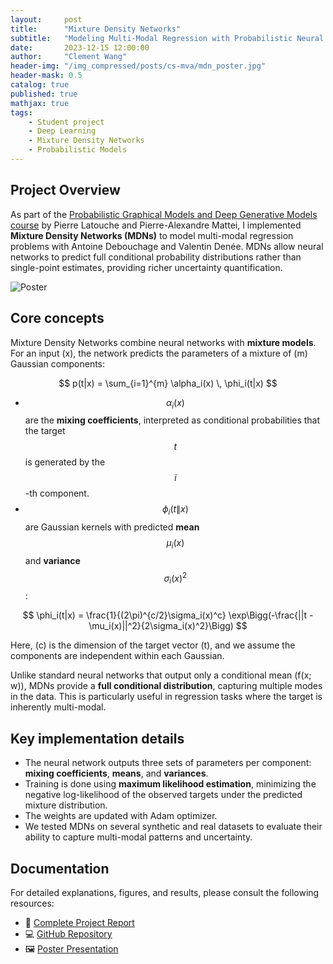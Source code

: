 ```yaml
---
layout:     post
title:      "Mixture Density Networks"
subtitle:   "Modeling Multi-Modal Regression with Probabilistic Neural Networks"
date:       2023-12-15 12:00:00
author:     "Clement Wang"
header-img: "/img_compressed/posts/cs-mva/mdn_poster.jpg"
header-mask: 0.5
catalog: true
published: true
mathjax: true
tags:
    - Student project
    - Deep Learning
    - Mixture Density Networks
    - Probabilistic Models
---
```


## Project Overview

As part of the [Probabilistic Graphical Models and Deep Generative Models course](https://lmbp.uca.fr/~latouche/mva/IntroductiontoProbabilisticGraphicalModelsMVA.html) by Pierre Latouche and Pierre-Alexandre Mattei, I implemented **Mixture Density Networks (MDNs)** to model multi-modal regression problems with Antoine Debouchage and Valentin Denée. MDNs allow neural networks to predict full conditional probability distributions rather than single-point estimates, providing richer uncertainty quantification.

![Poster](/img_compressed/posts/cs-mva/mdn_poster.jpg)


## Core concepts

Mixture Density Networks combine neural networks with **mixture models**. For an input \(x\), the network predicts the parameters of a mixture of \(m\) Gaussian components:


$$
p(t|x) = \sum_{i=1}^{m} \alpha_i(x) \, \phi_i(t|x)
$$

- $$\alpha_i(x)$$ are the **mixing coefficients**, interpreted as conditional probabilities that the target $$t$$ is generated by the $$i$$-th component.  
- $$\phi_i(t\|x)$$ are Gaussian kernels with predicted **mean** $$\mu_i(x)$$ and **variance** $$\sigma_i(x)^2$$:

$$
\phi_i(t|x) = \frac{1}{(2\pi)^{c/2}\sigma_i(x)^c} \exp\Bigg(-\frac{||t - \mu_i(x)||^2}{2\sigma_i(x)^2}\Bigg)
$$

Here, \(c\) is the dimension of the target vector \(t\), and we assume the components are independent within each Gaussian.

Unlike standard neural networks that output only a conditional mean \(f(x; w)\), MDNs provide a **full conditional distribution**, capturing multiple modes in the data. This is particularly useful in regression tasks where the target is inherently multi-modal.


## Key implementation details

- The neural network outputs three sets of parameters per component: **mixing coefficients**, **means**, and **variances**.  
- Training is done using **maximum likelihood estimation**, minimizing the negative log-likelihood of the observed targets under the predicted mixture distribution.
- The weights are updated with Adam optimizer.
- We tested MDNs on several synthetic and real datasets to evaluate their ability to capture multi-modal patterns and uncertainty.  


## Documentation

For detailed explanations, figures, and results, please consult the following resources:

- 📄 [Complete Project Report](https://raw.githubusercontent.com/clementw168/mixture-density-net/main/assets/report.pdf)  
- 💻 [GitHub Repository](https://github.com/clementw168/mixture-density-net)  
- 🖼️ [Poster Presentation](https://raw.githubusercontent.com/clementw168/mixture-density-net/main/assets/poster.pdf)  


